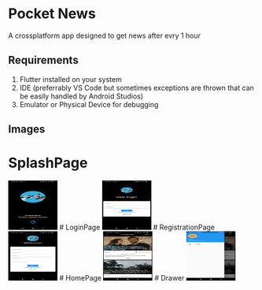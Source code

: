 # Pocket News
A crossplatform app designed to get news after evry 1 hour

## Requirements
1. Flutter installed on your system
2. IDE (preferrably VS Code but sometimes exceptions are thrown that can be easily handled by Android Studios)
3. Emulator or Physical Device for debugging
## Images
# SplashPage
<img src="Screenshot_2020-05-31-20-50-12-373_com.example.news.jpg" width=100 height=100>
# LoginPage
<img src="Screenshot_2020-05-31-20-50-16-346_com.example.news.jpg" width=100 height=100>
# RegistrationPage
<img src="Screenshot_2020-05-31-20-50-50-288_com.example.news.jpg" width=100 height=100>
# HomePage
<img src="Screenshot_2020-05-31-20-50-37-015_com.example.news.jpg" width=100 height=100>
# Drawer
<img src="Screenshot_2020-05-31-20-51-09-269_com.example.news.jpg" width=100 height=100>
